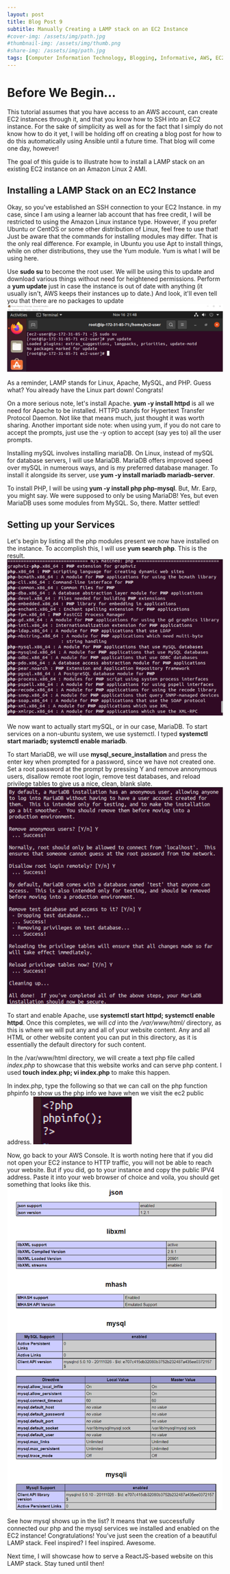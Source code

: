 ```yaml
---
layout: post
title: Blog Post 9
subtitle: Manually Creating a LAMP stack on an EC2 Instance
#cover-img: /assets/img/path.jpg
#thumbnail-img: /assets/img/thumb.png
#share-img: /assets/img/path.jpg
tags: [Computer Information Technology, Blogging, Informative, AWS, EC2, Virtual Machines, Ansible, Automation]
---
```


# Before We Begin...

This tutorial assumes that you have access to an AWS account, can create EC2 instances through it, and that you know how to SSH into an EC2 instance. For the sake of simplicity as well as for the fact that I simply do not know how to do it yet, I will be holding off on creating a blog post for how to do this automatically using Ansible until a future time. That blog will come one day, however!

The goal of this guide is to illustrate how to install a LAMP stack on an existing EC2 instance on an Amazon Linux 2 AMI.

## Installing a LAMP Stack on an EC2 Instance

Okay, so you've established an SSH connection to your EC2 Instance. in my case, since I am using a learner lab account that has free credit, I will be restricted to using the Amazon Linux instance type. However, if you prefer Ubuntu or CentOS or some other distribution of Linux, feel free to use that! Just be aware that the commands for installing modules may differ. That is the only real difference. For example, in Ubuntu you use Apt to install things, while on other distributions, they use the Yum module. Yum is what I will be using here. 

Use **sudo su** to become the root user. We will be using this to update and download various things without need for heightened permissions. Perform a **yum update** just in case the instance is out of date with anything (it usually isn't, AWS keeps their instances up to date.) And look, it'll even tell you that there are no packages to update![picofwhatimtalkinabout1](/assets/img/aboutimtalkin.png)

As a reminder, LAMP stands for Linux, Apache, MySQL, and PHP. Guess what? You already have the Linux part down! Congrats!

On a more serious note, let's install Apache. **yum -y install httpd** is all we need for Apache to be installed. HTTPD stands for Hypertext Transfer Protocol Daemon. Not like that means much, just thought it was worth sharing. Another important side note: when using yum, if you do not care to accept the prompts, just use the -y option to accept (say yes to) all the user prompts. 

Installing mySQL involves installing mariaDB. On Linux, instead of mySQL for database servers, I will use MariaDB. MariaDB offers improved speed over mySQL in numerous ways, and is my preferred database manager. To install it alongside its server, use **yum -y install mariadb mariadb-server**. 

To install PHP, I will be using **yum -y install php php-mysql**. But, Mr. Earp, you might say. We were supposed to only be using MariaDB! Yes, but even MariaDB uses some modules from MySQL. So, there. Matter settled! 

## Setting up your Services

Let's begin by listing all the php modules present we now have installed on the instance. To accomplish this, I will use **yum search php**. This is the result. ![result](/assets/img/result.png)

We now want to actually start mySQL, or in our case, MariaDB. To start services on a non-ubuntu system, we use systemctl. I typed **systemctl start mariadb; systemctl enable mariadb**.

To start MariaDB, we will use **mysql_secure_installation** and press the enter key when prompted for a password, since we have not created one. Set a root password at the prompt by pressing Y and remove annonymous users, disallow remote root login, remove test databases, and reload privilege tables to give us a nice, clean, blank slate. ![examplemariadb](/assets/img/examplemaria.png)

To start and enable Apache, use **systemctl start httpd; systemctl enable httpd**. Once this completes, we will *cd* into the */var/www/html/* directory, as this is where we will put any and all of your website content. Any and all HTML or other website content you can put in this directory, as it is essentially the default directory for such content. 

In the /var/www/html directory, we will create a text php file called *index.php* to showcase that this website works and can serve php content. I used **touch index.php; vi index.php** to make this happen. 

In index.php, type the following so that we can call on the php function phpinfo to show us the php info we have when we visit the ec2 public address. ![typephpinfo](/assets/img/typephp.png)

Now, go back to your AWS Console. It is worth noting here that if you did not open your EC2 instance to HTTP traffic, you will not be able to reach your website. But if you did, go to your instance and copy the public IPV4 address. Paste it into your web browser of choice and voila, you should get something that looks like this. ![likethis](/assets/img/likethis.png)

See how mysql shows up in the list? It means that we successfully connected our php and the mysql services we installed and enabled on the EC2 instance! Congratulations! You've just seen the creation of a beautiful LAMP stack. Feel inspired?  I feel inspired. Awesome. 

Next time, I will showcase how to serve a ReactJS-based website on this LAMP stack. Stay tuned until then!


